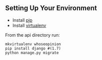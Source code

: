 Setting Up Your Environment
-----------------------------------------------------------------------

- Install [pip]
- Install [virtualenv]

From the api directory run:
	
	mkvirtualenv whoseopinion
	pip install django #(1.7)
	python manage.py migrate


[pip]:http://pip.readthedocs.org/en/latest/installing.html
[virtualenv]:http://virtualenv.readthedocs.org/en/latest/virtualenv.html

